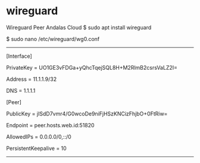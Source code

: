 # wireguard
Wireguard Peer Andalas Cloud
$ sudo apt install wireguard

$ sudo nano /etc/wireguard/wg0.conf

------------------------------------------------------------

[Interface]

PrivateKey = UO1GE3vFDGa+yQhcTqejSQL8H+M2RlmB2csrsVaLZ2I=

Address = 11.1.1.9/32

DNS = 1.1.1.1


[Peer]

PublicKey = jISdD7vmr4/G0wcoDe9niFjHSzKNCizFhjbO+0FtRiw=

Endpoint = peer.hosts.web.id:51820

AllowedIPs = 0.0.0.0/0,::/0

PersistentKeepalive = 10


-----------------------------------------------------------
